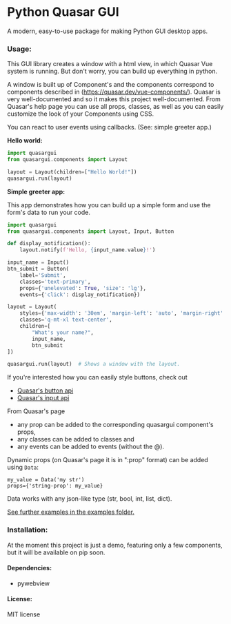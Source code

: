 # Python Quasar GUI
A modern, easy-to-use package for making Python GUI desktop apps.

### Usage:

This GUI library creates a window with a html view, in which Quasar Vue system is running. But don't worry, you can build up everything in python.

A window is built up of Component's and the components correspond to components described in (https://quasar.dev/vue-components/). Quasar is very well-documented and so it makes this project well-documented. From Quasar's help page you can use all props, classes, as well as you can easily customize the look of your Components using CSS.

You can react to user events using callbacks. (See: simple greeter app.)

**Hello world:**

```python
import quasargui
from quasargui.components import Layout

layout = Layout(children=["Hello World!"])
quasargui.run(layout)
```

**Simple greeter app:**

This app demonstrates how you can build up a simple form and use the form's data to run your code.

```python
import quasargui
from quasargui.components import Layout, Input, Button

def display_notification():
    layout.notify(f'Hello, {input_name.value}!')

input_name = Input()
btn_submit = Button(
    label='Submit',
    classes='text-primary',
    props={'unelevated': True, 'size': 'lg'},
    events={'click': display_notification})

layout = Layout(
    styles={'max-width': '30em', 'margin-left': 'auto', 'margin-right': 'auto'},
    classes='q-mt-xl text-center',
    children=[
        "What's your name?",
        input_name,
        btn_submit
])

quasargui.run(layout)  # Shows a window with the layout.
```
If you're interested how you can easily style buttons, check out

 * [Quasar's button api](https://quasar.dev/vue-components/button#qbtn-api)
 * [Quasar's input api](https://quasar.dev/vue-components/input#qinput-api)

From Quasar's page
 * any prop can be added to the corresponding quasargui component's props,
 * any classes can be added to classes and
 * any events can be added to events (without the @).

Dynamic props (on Quasar's page it is in ":prop" format) can be added using `Data`:
```
my_value = Data('my str')
props={'string-prop': my_value}
```
Data works with any json-like type (str, bool, int, list, dict).

[See further examples in the examples folder.](examples)


### Installation:

At the moment this project is just a demo, featuring only a few components,
but it will be available on pip soon.

#### Dependencies: 

 * pywebview

#### License:

MIT license
